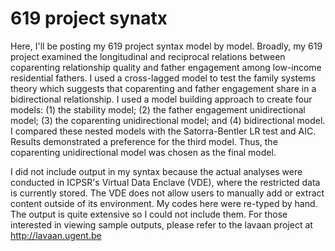 # 619 project synatx 

Here, I'll be posting my 619 project syntax model by model. Broadly, my 619 project examined the longitudinal
and reciprocal relations between coparenting relationship quality and father engagement among low-income residential fathers. I
used a cross-lagged model to test the family systems theory which suggests that coparenting and father engagement share in a 
bidirectional relationship. I used a model building approach to create four models: (1) the stability model; (2) the father 
engagement unidirectional model; (3) the coparenting unidirectional model; and (4) bidirectional model. I compared these nested
models with the Satorra-Bentler LR test and AIC. Results demonstrated a preference for the third model. Thus, the coparenting 
unidirectional model was chosen as the final model. 

I did not include output in my syntax because the actual analyses were conducted in ICPSR's Virtual Data Enclave (VDE), where the restricted data is currently stored. The VDE does not allow users to manually add or extract content outside of its 
environment. My codes here were re-typed by hand. The output is quite extensive so I could not include them. For those 
interested in viewing sample outputs, please refer to the lavaan project at http://lavaan.ugent.be 

